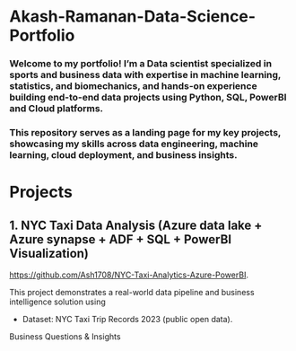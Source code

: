 # Akash-Ramanan-Data-Science-Portfolio

### Welcome to my portfolio! I’m a Data scientist specialized in sports and business data with expertise in machine learning, statistics, and biomechanics, and hands-on experience building end-to-end data projects using Python, SQL, PowerBI and Cloud platforms.

### This repository serves as a landing page for my key projects, showcasing my skills across data engineering, machine learning, cloud deployment, and business insights.


# Projects

## 1. NYC Taxi Data Analysis (Azure data lake + Azure synapse + ADF + SQL + PowerBI Visualization)
https://github.com/Ash1708/NYC-Taxi-Analytics-Azure-PowerBI.

This project demonstrates a real-world data pipeline and business intelligence solution using

* Dataset: NYC Taxi Trip Records 2023 (public open data).

Business Questions & Insights
